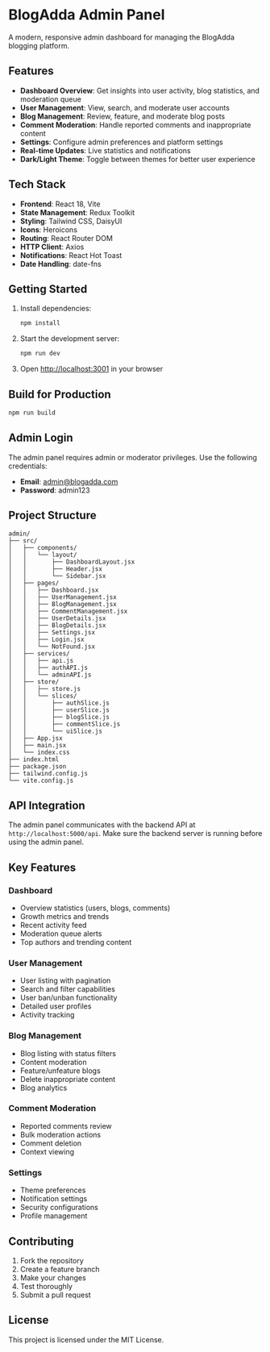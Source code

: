 # BlogAdda Admin Panel

A modern, responsive admin dashboard for managing the BlogAdda blogging platform.

## Features

- **Dashboard Overview**: Get insights into user activity, blog statistics, and moderation queue
- **User Management**: View, search, and moderate user accounts
- **Blog Management**: Review, feature, and moderate blog posts
- **Comment Moderation**: Handle reported comments and inappropriate content
- **Settings**: Configure admin preferences and platform settings
- **Real-time Updates**: Live statistics and notifications
- **Dark/Light Theme**: Toggle between themes for better user experience

## Tech Stack

- **Frontend**: React 18, Vite
- **State Management**: Redux Toolkit
- **Styling**: Tailwind CSS, DaisyUI
- **Icons**: Heroicons
- **Routing**: React Router DOM
- **HTTP Client**: Axios
- **Notifications**: React Hot Toast
- **Date Handling**: date-fns

## Getting Started

1. Install dependencies:

   ```bash
   npm install
   ```

2. Start the development server:

   ```bash
   npm run dev
   ```

3. Open [http://localhost:3001](http://localhost:3001) in your browser

## Build for Production

```bash
npm run build
```

## Admin Login

The admin panel requires admin or moderator privileges. Use the following credentials:

- **Email**: admin@blogadda.com
- **Password**: admin123

## Project Structure

```
admin/
├── src/
│   ├── components/
│   │   └── layout/
│   │       ├── DashboardLayout.jsx
│   │       ├── Header.jsx
│   │       └── Sidebar.jsx
│   ├── pages/
│   │   ├── Dashboard.jsx
│   │   ├── UserManagement.jsx
│   │   ├── BlogManagement.jsx
│   │   ├── CommentManagement.jsx
│   │   ├── UserDetails.jsx
│   │   ├── BlogDetails.jsx
│   │   ├── Settings.jsx
│   │   ├── Login.jsx
│   │   └── NotFound.jsx
│   ├── services/
│   │   ├── api.js
│   │   ├── authAPI.js
│   │   └── adminAPI.js
│   ├── store/
│   │   ├── store.js
│   │   └── slices/
│   │       ├── authSlice.js
│   │       ├── userSlice.js
│   │       ├── blogSlice.js
│   │       ├── commentSlice.js
│   │       └── uiSlice.js
│   ├── App.jsx
│   ├── main.jsx
│   └── index.css
├── index.html
├── package.json
├── tailwind.config.js
└── vite.config.js
```

## API Integration

The admin panel communicates with the backend API at `http://localhost:5000/api`. Make sure the backend server is running before using the admin panel.

## Key Features

### Dashboard

- Overview statistics (users, blogs, comments)
- Growth metrics and trends
- Recent activity feed
- Moderation queue alerts
- Top authors and trending content

### User Management

- User listing with pagination
- Search and filter capabilities
- User ban/unban functionality
- Detailed user profiles
- Activity tracking

### Blog Management

- Blog listing with status filters
- Content moderation
- Feature/unfeature blogs
- Delete inappropriate content
- Blog analytics

### Comment Moderation

- Reported comments review
- Bulk moderation actions
- Comment deletion
- Context viewing

### Settings

- Theme preferences
- Notification settings
- Security configurations
- Profile management

## Contributing

1. Fork the repository
2. Create a feature branch
3. Make your changes
4. Test thoroughly
5. Submit a pull request

## License

This project is licensed under the MIT License.
